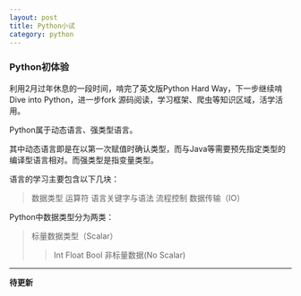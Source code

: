 ```yaml
---
layout: post
title: Python小试
category: python
---
```

### Python初体验
利用2月过年休息的一段时间，啃完了英文版Python Hard Way，下一步继续啃Dive into Python，进一步fork 源码阅读，学习框架、爬虫等知识区域，活学活用。

Python属于动态语言、强类型语言。 

其中动态语言即是在以第一次赋值时确认类型，而与Java等需要预先指定类型的编译型语言相对。而强类型是指变量类型。   

语言的学习主要包含以下几块：
>数据类型
>运算符
>语言关键字与语法
>流程控制
>数据传输（IO）  

Python中数据类型分为两类：
>标量数据类型（Scalar）
>>Int
>>Float
>>Bool
>非标量数据(No Scalar)

---

**待更新**